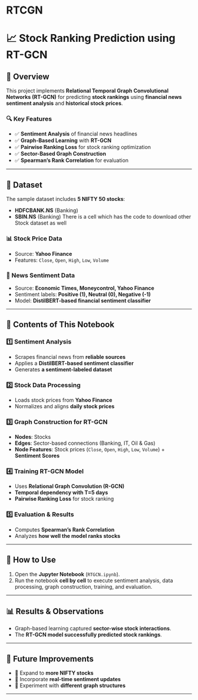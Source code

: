 # RTCGN
# **📈 Stock Ranking Prediction using RT-GCN**  

## **📌 Overview**  
This project implements **Relational Temporal Graph Convolutional Networks (RT-GCN)** for predicting **stock rankings** using **financial news sentiment analysis** and **historical stock prices**.  

### **🔍 Key Features**  
- ✅ **Sentiment Analysis** of financial news headlines  
- ✅ **Graph-Based Learning** with **RT-GCN**  
- ✅ **Pairwise Ranking Loss** for stock ranking optimization  
- ✅ **Sector-Based Graph Construction**  
- ✅ **Spearman’s Rank Correlation** for evaluation  

---

## **📂 Dataset**  
The sample dataset includes **5 NIFTY 50 stocks**:  
- **HDFCBANK.NS** (Banking)  
- **SBIN.NS** (Banking)
There is a cell which has the code to download other Stock dataset as well

### **📊 Stock Price Data**  
- Source: **Yahoo Finance**  
- Features: `Close`, `Open`, `High`, `Low`, `Volume`  

### **📰 News Sentiment Data**  
- Source: **Economic Times, Moneycontrol, Yahoo Finance**  
- Sentiment labels: **Positive (1), Neutral (0), Negative (-1)**  
- Model: **DistilBERT-based financial sentiment classifier**  

---

## **📜 Contents of This Notebook**  

### **1️⃣ Sentiment Analysis**  
- Scrapes financial news from **reliable sources**  
- Applies a **DistilBERT-based sentiment classifier**  
- Generates **a sentiment-labeled dataset**  

### **2️⃣ Stock Data Processing**  
- Loads stock prices from **Yahoo Finance**  
- Normalizes and aligns **daily stock prices**  

### **3️⃣ Graph Construction for RT-GCN**  
- **Nodes**: Stocks  
- **Edges**: Sector-based connections (Banking, IT, Oil & Gas)  
- **Node Features**: Stock prices (`Close`, `Open`, `High`, `Low`, `Volume`) + **Sentiment Scores**  

### **4️⃣ Training RT-GCN Model**  
- Uses **Relational Graph Convolution (R-GCN)**  
- **Temporal dependency with T=5 days**  
- **Pairwise Ranking Loss** for stock ranking  

### **5️⃣ Evaluation & Results**  
- Computes **Spearman’s Rank Correlation**  
- Analyzes **how well the model ranks stocks**  

---

## **📌 How to Use**  
1. Open the **Jupyter Notebook** (`RTGCN.ipynb`).  
2. Run the notebook **cell by cell** to execute sentiment analysis, data processing, graph construction, training, and evaluation.  

---

## **📊 Results & Observations**  
- Graph-based learning captured **sector-wise stock interactions**.  
- The **RT-GCN model successfully predicted stock rankings**.  

---

## **📌 Future Improvements**  
- 🔹 Expand to **more NIFTY stocks**  
- 🔹 Incorporate **real-time sentiment updates**  
- 🔹 Experiment with **different graph structures**  

---
